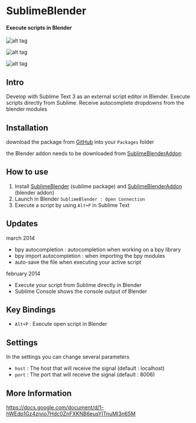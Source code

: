 SublimeBlender
==============
#### Execute scripts in Blender

![alt tag](https://dl.dropboxusercontent.com/u/1652825/code/sublime/sublimeBlender/sublimeBlender_autoComplete.png)

![alt tag](https://dl.dropboxusercontent.com/u/1652825/code/sublime/sublimeBlender/sublimeBlender_blenderCommand.png)

![alt tag](https://dl.dropboxusercontent.com/u/1652825/code/sublime/sublimeBlender/sublimeBlender_codeExecute.png)

## Intro
Develop with Sublime Text 3 as an external script editor in Blender.
Execute scripts directly from Sublime.
Receive autocomplete dropdowns from the blender modules

## Installation
download the package from [GitHub](https://github.com/svenfraeys/SublimeBlender "SublimeBlender") into your `Packages` folder

the Blender addon needs to be downloaded from [SublimeBlenderAddon](https://github.com/svenfraeys/SublimeBlenderAddon "SublimeBlenderAddon")

## How to use
1. Install [SublimeBlender](https://github.com/svenfraeys/SublimeBlender "SublimeBlender") (sublime package) and [SublimeBlenderAddon](https://github.com/svenfraeys/SublimeBlenderAddon "SublimeBlenderAddon") (blender addon)
2. Launch in Blender `SublimeBlender : Open Connection`
3. Execute a script by using `Alt+P` in Sublime Text

## Updates
march 2014
* bpy autocompletion : autocompletion when working on a bpy library
* bpy import autocompletion : when importing the bpy modules
* auto-save the file when executing your active script

february 2014
* Execute your script from Sublime directly in Blender
* Sublime Console shows the console output of Blender


## Key Bindings
* `Alt+P` : Execute open script in Blender

## Settings
In the settings you can change several parameters
* `host` : The host that will receive the signal (default : localhost)
* `port` : The port that will receive the signal (default : 8006)
 
## More Information
https://docs.google.com/document/d/1-hWEdp1Gz4zjyio7Hdc0ZnFXKNB6eusYITnuMI3n65M
